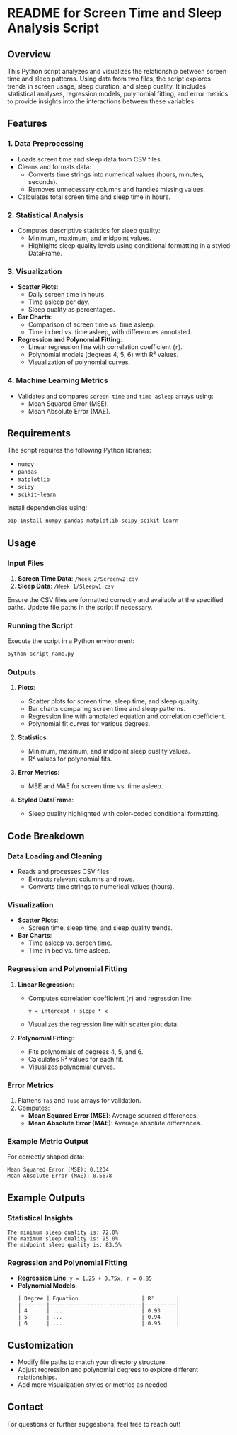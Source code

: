 # README for Screen Time and Sleep Analysis Script

## Overview

This Python script analyzes and visualizes the relationship between screen time and sleep patterns. Using data from two files, the script explores trends in screen usage, sleep duration, and sleep quality. It includes statistical analyses, regression models, polynomial fitting, and error metrics to provide insights into the interactions between these variables.

## Features

### 1. Data Preprocessing
- Loads screen time and sleep data from CSV files.
- Cleans and formats data:
  - Converts time strings into numerical values (hours, minutes, seconds).
  - Removes unnecessary columns and handles missing values.
- Calculates total screen time and sleep time in hours.

### 2. Statistical Analysis
- Computes descriptive statistics for sleep quality:
  - Minimum, maximum, and midpoint values.
  - Highlights sleep quality levels using conditional formatting in a styled DataFrame.

### 3. Visualization
- **Scatter Plots**:
  - Daily screen time in hours.
  - Time asleep per day.
  - Sleep quality as percentages.
- **Bar Charts**:
  - Comparison of screen time vs. time asleep.
  - Time in bed vs. time asleep, with differences annotated.
- **Regression and Polynomial Fitting**:
  - Linear regression line with correlation coefficient (`r`).
  - Polynomial models (degrees 4, 5, 6) with R² values.
  - Visualization of polynomial curves.

### 4. Machine Learning Metrics
- Validates and compares `screen time` and `time asleep` arrays using:
  - Mean Squared Error (MSE).
  - Mean Absolute Error (MAE).

## Requirements

The script requires the following Python libraries:
- `numpy`
- `pandas`
- `matplotlib`
- `scipy`
- `scikit-learn`

Install dependencies using:
```bash
pip install numpy pandas matplotlib scipy scikit-learn
```

## Usage

### Input Files
1. **Screen Time Data**: `/Week 2/Screenw2.csv`
2. **Sleep Data**: `/Week 1/Sleepw1.csv`

Ensure the CSV files are formatted correctly and available at the specified paths. Update file paths in the script if necessary.

### Running the Script
Execute the script in a Python environment:
```bash
python script_name.py
```

### Outputs
1. **Plots**:
   - Scatter plots for screen time, sleep time, and sleep quality.
   - Bar charts comparing screen time and sleep patterns.
   - Regression line with annotated equation and correlation coefficient.
   - Polynomial fit curves for various degrees.

2. **Statistics**:
   - Minimum, maximum, and midpoint sleep quality values.
   - R² values for polynomial fits.

3. **Error Metrics**:
   - MSE and MAE for screen time vs. time asleep.

4. **Styled DataFrame**:
   - Sleep quality highlighted with color-coded conditional formatting.

## Code Breakdown

### Data Loading and Cleaning
- Reads and processes CSV files:
  - Extracts relevant columns and rows.
  - Converts time strings to numerical values (hours).

### Visualization
- **Scatter Plots**:
  - Screen time, sleep time, and sleep quality trends.
- **Bar Charts**:
  - Time asleep vs. screen time.
  - Time in bed vs. time asleep.

### Regression and Polynomial Fitting
1. **Linear Regression**:
   - Computes correlation coefficient (`r`) and regression line:
     ```
     y = intercept + slope * x
     ```
   - Visualizes the regression line with scatter plot data.

2. **Polynomial Fitting**:
   - Fits polynomials of degrees 4, 5, and 6.
   - Calculates R² values for each fit.
   - Visualizes polynomial curves.

### Error Metrics
1. Flattens `Tas` and `Tuse` arrays for validation.
2. Computes:
   - **Mean Squared Error (MSE)**: Average squared differences.
   - **Mean Absolute Error (MAE)**: Average absolute differences.

### Example Metric Output
For correctly shaped data:
```
Mean Squared Error (MSE): 0.1234
Mean Absolute Error (MAE): 0.5678
```

## Example Outputs

### Statistical Insights
```
The minimum sleep quality is: 72.0%
The maximum sleep quality is: 95.0%
The midpoint sleep quality is: 83.5%
```

### Regression and Polynomial Fitting
- **Regression Line**: `y = 1.25 + 0.75x, r = 0.85`
- **Polynomial Models**:
  ```
  | Degree | Equation                    | R²       |
  |--------|-----------------------------|----------|
  | 4      | ...                         | 0.93     |
  | 5      | ...                         | 0.94     |
  | 6      | ...                         | 0.95     |
  ```

## Customization
- Modify file paths to match your directory structure.
- Adjust regression and polynomial degrees to explore different relationships.
- Add more visualization styles or metrics as needed.

## Contact
For questions or further suggestions, feel free to reach out!
